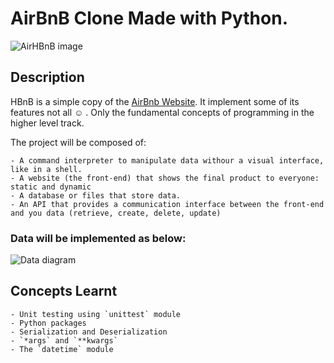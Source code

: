 # AirBnB Clone Made with Python.

![AirHBnB image](https://github.com/betascribbles/AirBnB_clone/blob/main/assets/hbnb_logo.png)

## Description

HBnB is a simple copy of the [AirBnb Website](https://www.airbnb.com/).
It implement some of its features not all ☺️ . Only the fundamental concepts of programming in the higher level track.

The project will be composed of:

	- A command interpreter to manipulate data withour a visual interface, like in a shell.
	- A website (the front-end) that shows the final product to everyone: static and dynamic
	- A database or files that store data.
	- An API that provides a communication interface between the front-end and you data (retrieve, create, delete, update)

### Data will be implemented as below:
![Data diagram](https://github.com/betascribbles/AirBnB_clone/blob/main/assets/data_diagram.jpg)

## Concepts Learnt
	- Unit testing using `unittest` module
	- Python packages
	- Serialization and Deserialization
	- `*args` and `**kwargs`
	- The `datetime` module
